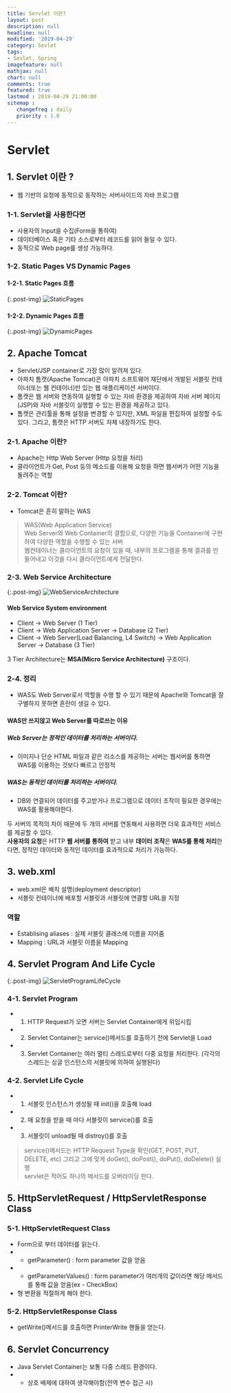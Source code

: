 ```yaml
---
title: Servlet 이란?
layout: post
description: null
headline: null
modified: '2019-04-29'
category: Sevlet
tags:
- Sevlet, Spring
imagefeature: null
mathjax: null
chart: null
comments: true
featured: true
lastmod : 2019-04-29 21:00:00
sitemap :  
   changefreq : daily
   priority : 1.0
---
```


# Servlet  
  
## 1. Servlet 이란 ?  
  
 - 웹 기반의 요청에 동적으로 동작하는 서버사이드의 자바 프로그램

### 1-1. Servlet을 사용한다면
 - 사용자의 Input을 수집(Form을 통하여)
 - 데이터베이스 혹은 기타 소스로부터 레코드를 읽어 들일 수 있다.
 - 동적으로 Web page를 생성 가능하다.  
  

### 1-2. Static Pages VS Dynamic Pages
  
#### 1-2-1. Static Pages 흐름
{:.post-img}
![StaticPages](/images/post/static_pages.png)  
  
#### 1-2-2. Dynamic Pages 흐름
{:.post-img}
![DynamicPages](/images/post/dynamic_pages.png)  
  
  
## 2. Apache Tomcat
 - Servlet/JSP container로 가장 많이 알려져 있다.  
 - 아파치 톰캣(Apache Tomcat)은 아파치 소프트웨어 재단에서 개발된 서블릿 컨테이너(또는 웹 컨테이너)만 있는 웹 애플리케이션 서버이다.  
 - 톰캣은 웹 서버와 연동하여 실행할 수 있는 자바 환경을 제공하여 자바 서버 페이지(JSP)와 자바 서블릿이 실행할 수 있는 환경을 제공하고 있다.  
 - 톰캣은 관리툴을 통해 설정을 변경할 수 있지만, XML 파일을 편집하여 설정할 수도 있다. 그리고, 톰캣은 HTTP 서버도 자체 내장하기도 한다.  
  
### 2-1. Apache 이란?
 - Apache는 Http Web Server (Http 요청을 처리)  
 - 클라이언트가 Get, Post 등의 메소드를 이용해 요청을 하면 웹서버가 어떤 기능을 돌려주는 역할  

### 2-2. Tomcat 이란? 
 - Tomcat은 흔히 말하는 WAS  
> WAS(Web Application Service)  
> Web Server와 Web Container의 결합으로, 다양한 기능을 Container에 구현하여 다양한 역할을 수행할 수 있는 서버  
> 웹컨테이너는 클라이언트의 요청이 있을 때, 내부의 프로그램을 통해 결과를 만들어내고 이것을 다시 클라이언트에게 전달한다.  

### 2-3. Web Service Architecture
{:.post-img}
![WebServiceArchitecture](/images/post/web_service_architecture.png)  
  
#### Web Service System environment
 - Client -> Web Server (1 Tier)  
 - Client -> Web Application Server -> Database (2 Tier)  
 - Client -> Web Server(Load Balancing, L4 Switch) -> Web Application Server -> Database (3 Tier)  

3 Tier Architecture는 **MSA(Micro Service Architecture)** 구조이다.  

### 2-4. 정리  
  
 - WAS도 Web Server로서 역할을 수행 할 수 있기 때문에 Apache와 Tomcat을 잘 구별하지 못하면 혼란이 생길 수 있다.  
  
#### WAS만 쓰지않고 Web Server를 따로쓰는 이유  
  
##### **Web Server**는 **정적인 데이터**를 처리하는 서버이다.  
 - 이미지나 단순 HTML 파일과 같은 리소스를 제공하는 서버는 웹서버를 통하면 WAS를 이용하는 것보다 빠르고 안정적  
  
##### **WAS**는 **동적인 데이터**를 처리하는 서버이다.  
 - DB와 연결되어 데이터를 주고받거나 프로그램으로 데이터 조작이 필요한 경우에는 WAS를 활용해야한다.  
  
두 서버의 목적의 차이 때문에 두 개의 서버를 연동해서 사용하면 더욱 효과적인 서비스를 제공할 수 있다.  
**사용자의 요청**은 HTTP **웹 서버를 통하여** 받고 내부 **데이터 조작**은 **WAS를 통해 처리**한다면, 정적인 데이터와 동적인 데이터를 효과적으로 처리가 가능하다.  
  

## 3. web.xml  
 - web.xml은 배치 설명(deployment descriptor)  
 - 서블릿 컨테이너에 배포할 서블릿과 서블릿에 연결할 URL을 지정  

### 역할  
 - Establising aliases : 실제 서블릿 클래스에 이름을 지어줌  
 - Mapping : URL과 서블릿 이름을 Mapping  
  

## 4. Servlet Program And Life Cycle  
{:.post-img}
![ServletProgramLifeCycle](/images/post/servlet_program_life_cycle.png)  
  
### 4-1. Servlet Program  
 - 1. HTTP Request가 오면 서버는 Servlet Container에게 위임시킴  
 - 2. Servlet Container는 service()메서드를 호출하기 전에 Servlet을 Load  
 - 3. Servlet Container는 여러 멀티 스레드로부터 다중 요청을 처리한다. (각각의 스레드는 싱글 인스턴스의 서블릿에 의하여 실행된다)  
  
### 4-2. Servlet Life Cycle  
 - 1. 서블릿 인스턴스가 생성될 때 init()을 호출해 load
 - 2. 매 요청을 받을 때 마다 서블릿이 service()를 호출  
 - 3. 서블릿이 unload될 때 distroy()를 호출  
  
> service()메서드는 HTTP Request Type을 확인(GET, POST, PUT, DELETE, etc) 그리고 그에 맞게 doGet(), doPost(), doPut(), doDelete() 실행  
> servlet은 적어도 하나의 메서드를 오버라이딩 한다.


## 5. HttpServletRequest / HttpServletResponse Class
  
### 5-1. HttpServletRequest Class  
 - Form으로 부터 데이터를 읽는다.  
 - - getParameter() : form parameter 값을 얻음  
 - - getParameterValues() : form parameter가 여러개의 값이라면 해당 메서드를 통해 값을 얻음(ex - CheckBox)  
 - 형 변환을 적절하게 해야 한다.  
  
### 5-2. HttpServletResponse Class  
 - getWrite()메서드를 호출하면 PrinterWrite 핸들을 얻는다.  
  
  
## 6. Servlet Concurrency
 - Java Servlet Container는 보통 다중 스레드 환경이다.
 - - 상호 배제에 대하여 생각해야함(전역 변수 접근 시)
 